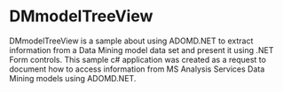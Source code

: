 # DMmodelTreeView
DMmodelTreeView is a sample about using ADOMD.NET to extract information from a Data Mining model data set and present it using .NET Form controls. This sample c# application was created as a request to document how to access information from MS Analysis Services Data Mining models using ADOMD.NET.
